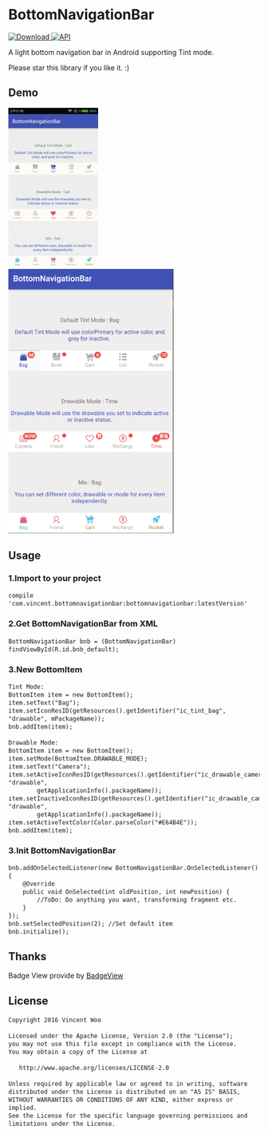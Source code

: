 # BottomNavigationBar
[![Download](https://api.bintray.com/packages/vincentwoo/maven/BottomNavigationBar/images/download.svg) ](https://bintray.com/vincentwoo/maven/BottomNavigationBar/_latestVersion)
[![API](https://img.shields.io/badge/API-14%2B-green.svg?style=flat)](https://android-arsenal.com/api?level=14)

A light bottom navigation bar in Android supporting Tint mode.

Please star this library if you like it. :)

## Demo
![Demo](/pic/demo.gif)
![Demo1](/pic/demo1.png)

## Usage
### 1.Import to your project
    compile 'com.vincent.bottomnavigationbar:bottomnavigationbar:latestVersion' 
    
### 2.Get BottomNavigationBar from XML
    BottomNavigationBar bnb = (BottomNavigationBar) findViewById(R.id.bnb_default);

### 3.New BottomItem 

    Tint Mode: 
    BottomItem item = new BottomItem();
    item.setText("Bag");
    item.setIconResID(getResources().getIdentifier("ic_tint_bag", "drawable", mPackageName));
    bnb.addItem(item);
	
	Drawable Mode:
	BottomItem item = new BottomItem();
    item.setMode(BottomItem.DRAWABLE_MODE);
    item.setText("Camera");
    item.setActiveIconResID(getResources().getIdentifier("ic_drawable_camera_fill", "drawable",
            getApplicationInfo().packageName));
    item.setInactiveIconResID(getResources().getIdentifier("ic_drawable_camera", "drawable",
            getApplicationInfo().packageName));
    item.setActiveTextColor(Color.parseColor("#E64B4E"));
    bnb.addItem(item);
	
### 3.Init BottomNavigationBar
    bnb.addOnSelectedListener(new BottomNavigationBar.OnSelectedListener() {
        @Override
        public void OnSelected(int oldPosition, int newPosition) {
            //ToDo: Do anything you want, transforming fragment etc.
        }
    });
	bnb.setSelectedPosition(2); //Set default item
	bnb.initialize();

## Thanks
Badge View provide by [BadgeView](https://github.com/qstumn/BadgeView)


## License
```
Copyright 2016 Vincent Woo

Licensed under the Apache License, Version 2.0 (the "License");
you may not use this file except in compliance with the License.
You may obtain a copy of the License at

   http://www.apache.org/licenses/LICENSE-2.0

Unless required by applicable law or agreed to in writing, software
distributed under the License is distributed on an "AS IS" BASIS,
WITHOUT WARRANTIES OR CONDITIONS OF ANY KIND, either express or implied.
See the License for the specific language governing permissions and
limitations under the License.
```
